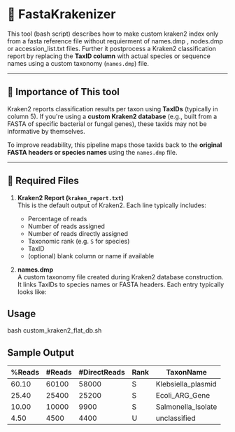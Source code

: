 # 🧬 FastaKrakenizer
This tool (bash script) describes how to make custom kraken2 index only from a fasta reference file without requierment of names.dmp , nodes.dmp or accession_list.txt files.
Further it postprocess a Kraken2 classification report by replacing the **TaxID column** with actual species or sequence names using a custom taxonomy (`names.dmp`) file.

---

## 📄 Importance of This tool 

Kraken2 reports classification results per taxon using **TaxIDs** (typically in column 5). If you're using a **custom Kraken2 database** (e.g., built from a FASTA of specific bacterial or fungal genes), these taxids may not be informative by themselves.

To improve readability, this pipeline maps those taxids back to the **original FASTA headers or species names** using the `names.dmp` file.

---

## 📁 Required Files

1. **Kraken2 Report (`kraken_report.txt`)**  
   This is the default output of Kraken2. Each line typically includes:
   - Percentage of reads
   - Number of reads assigned
   - Number of reads directly assigned
   - Taxonomic rank (e.g. `S` for species)
   - TaxID
   - (optional) blank column or name if available

2. **names.dmp**  
   A custom taxonomy file created during Kraken2 database construction. It links TaxIDs to species names or FASTA headers. Each entry typically looks like:


## Usage

bash custom_kraken2_flat_db.sh

## Sample Output 

| %Reads | #Reads | #DirectReads | Rank | TaxonName           |
| ------ | ------ | ------------ | ---- | ------------------- |
| 60.10  | 60100  | 58000        | S    | Klebsiella\_plasmid |
| 25.40  | 25400  | 25200        | S    | Ecoli\_ARG\_Gene    |
| 10.00  | 10000  | 9900         | S    | Salmonella\_Isolate |
| 4.50   | 4500   | 4400         | U    | unclassified        |

